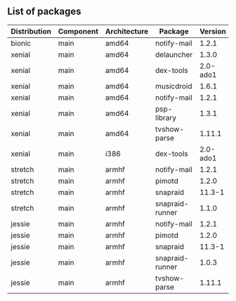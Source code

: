 ## List of packages

| Distribution | Component | Architecture | Package | Version |
| ------------ | ------ | -------- | ------- | ------- |
|bionic|main|amd64|notify-mail|1.2.1|
|xenial|main|amd64|delauncher|1.3.0|
|xenial|main|amd64|dex-tools|2.0-ado1|
|xenial|main|amd64|musicdroid|1.6.1|
|xenial|main|amd64|notify-mail|1.2.1|
|xenial|main|amd64|psp-library|1.3.1|
|xenial|main|amd64|tvshow-parse|1.11.1|
|xenial|main|i386|dex-tools|2.0-ado1|
|stretch|main|armhf|notify-mail|1.2.1|
|stretch|main|armhf|pimotd|1.2.0|
|stretch|main|armhf|snapraid|11.3-1|
|stretch|main|armhf|snapraid-runner|1.1.0|
|jessie|main|armhf|notify-mail|1.2.1|
|jessie|main|armhf|pimotd|1.2.0|
|jessie|main|armhf|snapraid|11.3-1|
|jessie|main|armhf|snapraid-runner|1.0.3|
|jessie|main|armhf|tvshow-parse|1.11.1|
